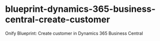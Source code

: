 # blueprint-dynamics-365-business-central-create-customer
Onify Blueprint: Create customer in Dynamics 365 Business Central
